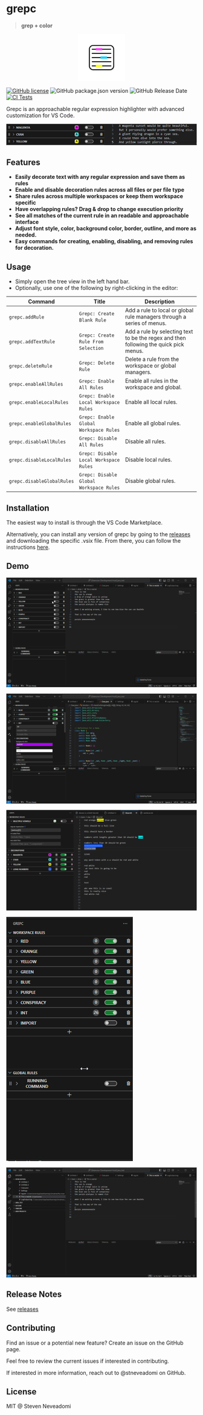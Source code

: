# grepc

> **grep + color**

<p align="center">
    <img src="media/GREPC-standard-circle-124.png" alt="Grepc Icon">
</p>

[![GitHub license](https://img.shields.io/badge/license-MIT-blue.svg?style=flat-square)](https://github.com/ritwickdey/vscode-live-server/)
![GitHub package.json version](https://img.shields.io/github/package-json/v/stneveadomi/grepc?color=green)
![GitHub Release Date](https://img.shields.io/github/release-date/stneveadomi/grepc)
[![CI Tests](https://github.com/stneveadomi/grepc/actions/workflows/node.js.yml/badge.svg)](https://github.com/stneveadomi/grepc/actions/workflows/node.js.yml)

Grepc is an approachable regular expression highlighter with advanced customization for VS Code.

![Banner](media/demo-banner.gif)

## Features

- **Easily decorate text with any regular expression and save them as rules**
- **Enable and disable decoration rules across all files or per file type**
- **Share rules across multiple workspaces or keep them workspace specific**
- **Have overlapping rules? Drag & drop to change execution priority**
- **See all matches of the current rule in an readable and approachable interface**
- **Adjust font style, color, background color, border, outline, and more as needed.**
- **Easy commands for creating, enabling, disabling, and removing rules for decoration.**

## Usage

- Simply open the tree view in the left hand bar.
- Optionally, use one of the following by right-clicking in the editor:

| Command | Title | Description |
| ------- | ----- | ------------|
| ```grepc.addRule``` | `Grepc: Create Blank Rule` | Add a rule to local or global rule managers through a series of menus. |
| ```grepc.addTextRule``` | `Grepc: Create Rule From Selection` | Add a rule by selecting text to be the regex and then following the quick pick menus. |
| ```grepc.deleteRule``` | `Grepc: Delete Rule` | Delete a rule from the workspace or global managers. |
| ```grepc.enableAllRules``` | `Grepc: Enable All Rules` | Enable all rules in the workspace and global. |
| ```grepc.enableLocalRules``` | `Grepc: Enable Local Workspace Rules` | Enable all local rules. |
| ```grepc.enableGlobalRules``` | `Grepc: Enable Global Workspace Rules` | Enable all global rules. |
| ```grepc.disableAllRules``` | `Grepc: Disable All Rules` | Disable all rules. |
| ```grepc.disableLocalRules``` | `Grepc: Disable Local Workspace Rules` | Disable local rules. |
| ```grepc.disableGlobalRules``` | `Grepc: Disable Global Workspace Rules` | Disable global rules.|


## Installation

The easiest way to install is through the VS Code Marketplace.

Alternatively, you can install any version of grepc by going to the [releases](https://github.com/stneveadomi/grepc/releases) and downloading the specific .vsix file. From there, you can follow the instructions [here](https://code.visualstudio.com/docs/editor/extension-marketplace#_install-from-a-vsix).

## Demo
![Example 4](media/Code_PSyTYpsF5e.gif)

![Example 2](media/Code_IlBi9doiz1.gif)

![Occurrences Example](media/occurrences-demo.gif)

![Example 3](media/Code_PMvUMJj9x3.gif)

![Example 1](media/Code_hRfd4iIgh6.gif)

## Release Notes

See [releases](https://github.com/stneveadomi/grepc/releases)

## Contributing

Find an issue or a potential new feature? Create an issue on the GitHub page.

Feel free to review the current issues if interested in contributing.

If interested in more information, reach out to @stneveadomi on GitHub.

## License

MIT @ Steven Neveadomi
